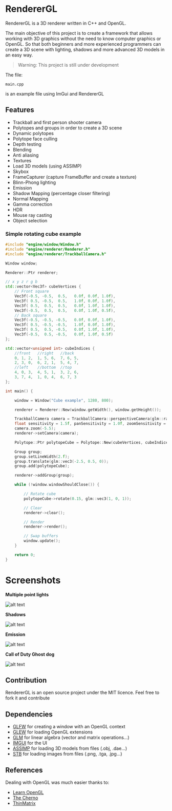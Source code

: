 # RendererGL

RendererGL is a 3D renderer written in C++ and OpenGL.

The main objective of this project is to create a framework that allows working with 3D graphics without the need to know computer graphics or OpenGL. So that both beginners and more experienced programmers can create a 3D scene with lighting, shadows and more advanced 3D models in an easy way. 

>Warning: This project is still under development

The file:

```
main.cpp
```

is an example file using ImGui and RendererGL

## Features

* Trackball and first person shooter camera
* Polytopes and groups in order to create a 3D scene
* Dynamic polytopes
* Polytope face culling
* Depth testing
* Blending
* Anti aliasing
* Textures
* Load 3D models (using ASSIMP)
* Skybox
* FrameCapturer (capture FrameBuffer and create a texture)
* Blinn-Phong lighting
* Emission
* Shadow Mapping (percentage closer filtering)
* Normal Mapping
* Gamma correction
* HDR
* Mouse ray casting
* Object selection

### Simple rotating cube example

```cpp
#include "engine/window/Window.h"
#include "engine/renderer/Renderer.h"
#include "engine/renderer/TrackballCamera.h"

Window window;

Renderer::Ptr renderer;

// x y z r g b
std::vector<Vec3f> cubeVertices {
    // Front square
    Vec3f(-0.5, -0.5,  0.5,   0.0f, 0.0f, 1.0f),
    Vec3f( 0.5, -0.5,  0.5,   1.0f, 0.0f, 1.0f),
    Vec3f( 0.5,  0.5,  0.5,   0.0f, 1.0f, 1.0f),
    Vec3f(-0.5,  0.5,  0.5,   0.0f, 1.0f, 0.5f),
    // Back square
    Vec3f(-0.5, -0.5, -0.5,   0.0f, 0.0f, 1.0f),
    Vec3f( 0.5, -0.5, -0.5,   1.0f, 0.0f, 1.0f),
    Vec3f( 0.5,  0.5, -0.5,   0.0f, 1.0f, 1.0f),
    Vec3f(-0.5,  0.5, -0.5,   0.0f, 1.0f, 0.5f)
};

std::vector<unsigned int> cubeIndices {
    //front   //right   //back
    0, 1, 2,  1, 5, 6,  7, 6, 5,
    2, 3, 0,  6, 2, 1,  5, 4, 7,
    //left    //bottom  //top
    4, 0, 3,  4, 5, 1,  3, 2, 6,
    3, 7, 4,  1, 0, 4,  6, 7, 3 
};

int main() {

    window = Window("Cube example", 1280, 800);

    renderer = Renderer::New(window.getWidth(), window.getHeight());

    TrackballCamera camera = TrackballCamera::perspectiveCamera(glm::radians(45.0f), window.getWidth() / window.getHeight(), 0.1, 1000);
    float sensitivity = 1.5f, panSensitivity = 1.0f, zoomSensitivity = 1.0f;
    camera.zoom(-5.5);
    renderer->setCamera(camera);

    Polytope::Ptr polytopeCube = Polytope::New(cubeVertices, cubeIndices);

    Group group;
    group.setLineWidth(2.f);
    group.translate(glm::vec3(-2.5, 0.5, 0));
    group.add(polytopeCube);

    renderer->addGroup(group);

    while (!window.windowShouldClose()) {

        // Rotate cube
        polytopeCube->rotate(0.15, glm::vec3(1, 0, 1));

        // Clear
        renderer->clear();

        // Render
        renderer->render();

        // Swap buffers
        window.update();
    }

    return 0;
}
```

# Screenshots

**Multiple point lights**

![alt text](https://github.com/MorcilloSanz/RendererGL/blob/main/img/lighting.png)

**Shadows**

![alt text](https://github.com/MorcilloSanz/RendererGL/blob/main/img/shadows.png)

**Emission**

![alt text](https://github.com/MorcilloSanz/RendererGL/blob/main/img/emission.png)

**Call of Duty Ghost dog**

![alt text](https://github.com/MorcilloSanz/RendererGL/blob/main/img/2.png)

## Contribution

RendererGL is an open source project under the MIT licence. Feel free to fork it and contribute

## Dependencies

* [GLFW](https://github.com/glfw/glfw) for creating a window with an OpenGL context
* [GLEW](https://github.com/nigels-com/glew) for loading OpenGL extensions
* [GLM](https://github.com/g-truc/glm) for linear algebra (vector and matrix operations...)
* [IMGUI](https://github.com/ocornut/imgui) for the UI
* [ASSIMP](https://github.com/assimp/assimp) for loading 3D models from files (.obj, .dae...)
* [STB](https://github.com/nothings/stb) for loading images from files (.png, .tga, .jpg...)

## References

Dealing with OpenGL was much easier thanks to:

* [Learn OpenGL](https://learnopengl.com/)
* [The Cherno](https://www.youtube.com/@TheCherno)
* [ThinMatrix](https://www.youtube.com/@ThinMatrix)
